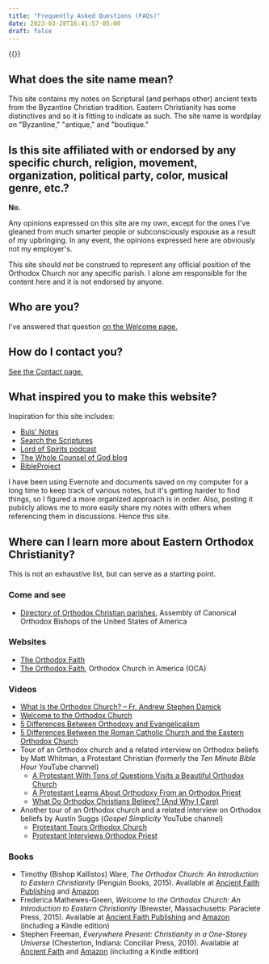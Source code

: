 ```yaml
---
title: "Frequently Asked Questions (FAQs)"
date: 2023-03-28T16:41:57-05:00
draft: false
---
```


{{<toc>}}

## What does the site name mean?

This site contains my notes on Scriptural (and perhaps other) ancient texts from the Byzantine Christian tradition. Eastern Christianity has some distinctives and so it is fitting to indicate as such. The site name is wordplay on "Byzantine," "antique," and "boutique."

## Is this site affiliated with or endorsed by any specific church, religion, movement, organization, political party, color, musical genre, etc.?

**No.**

Any opinions expressed on this site are my own, except for the ones I've gleaned from much smarter people or subconsciously espouse as a result of my upbringing. In any event, the opinions expressed here are obviously not my employer's.

This site should *not* be construed to represent any official position of the Orthodox Church nor any specific parish. I alone am responsible for the content here and it is not endorsed by anyone.

## Who are you?

I've answered that question [on the Welcome page.](/welcome/#who-are-you)

## How do I contact you?

[See the Contact page.](/contact)

## What inspired you to make this website?

Inspiration for this site includes:

- [Buls' Notes](http://pericope.org/buls-notes/index.html)
- [Search the Scriptures](https://orthodoxbiblestudy.info)
- [Lord of Spirits podcast](https://www.ancientfaith.com/podcasts/lordofspirits)
- [The Whole Counsel of God blog](https://blogs.ancientfaith.com/wholecounsel/)
- [BibleProject](https://bibleproject.com)

I have been using Evernote and documents saved on my computer for a long time to keep track of various notes, but it's getting harder to find things, so I figured a more organized approach is in order. Also, posting it publicly allows me to more easily share my notes with others when referencing them in discussions. Hence this site.

## Where can I learn more about Eastern Orthodox Christianity?

This is not an exhaustive list, but can serve as a starting point.

### Come and see

- [Directory of Orthodox Christian parishes](https://www.assemblyofbishops.org/directories/parishes), Assembly of Canonical Orthodox Bishops of the United States of America

### Websites

- [The Orthodox Faith](https://theorthodoxfaith.com)
- [The Orthodox Faith](https://www.oca.org/orthodoxy/the-orthodox-faith), Orthodox Church in America (OCA)

### Videos

- [What Is the Orthodox Church? – Fr. Andrew Stephen Damick](https://youtu.be/95P744siC7U)
- [Welcome to the Orthodox Church](https://youtube.com/playlist?list=PLxcntdlvObPgDGgBg1mYsUxnfGcyTBKcc)
- [5 Differences Between Orthodoxy and Evangelicalism](https://youtu.be/3MzWnO1VfvY)
- [5 Differences Between the Roman Catholic Church and the Eastern Orthodox Church](https://youtu.be/Qdr7u6IP6sg)
- Tour of an Orthodox church and a related interview on Orthodox beliefs by Matt Whitman, a Protestant Christian (formerly the *Ten Minute Bible Hour* YouTube channel)
  - [A Protestant With Tons of Questions Visits a Beautiful Orthodox Church](https://youtu.be/KX4zpZE-Yqk)
  - [A Protestant Learns About Orthodoxy From an Orthodox Priest](https://youtu.be/PE9TDX_dqOo)
  - [What Do Orthodox Christians Believe? (And Why I Care)](https://youtu.be/aRMsLntuVcQ)
- Another tour of an Orthodox church and a related interview on Orthodox beliefs by Austin Suggs (*Gospel Simplicity* YouTube channel)
  - [Protestant Tours Orthodox Church](https://youtu.be/7uIEYIzArx4)
  - [Protestant Interviews Orthodox Priest](https://youtu.be/bw45OChdnJ4)

### Books

- Timothy (Bishop Kallistos) Ware, *The Orthodox Church: An Introduction to Eastern Christianity* (Penguin Books, 2015). Available at [Ancient Faith Publishing](https://store.ancientfaith.com/the-orthodox-church-ware/) and [Amazon](https://www.amazon.com/Orthodox-Church-Introduction-Eastern-Christianity/dp/014198063X/)
- Frederica Mathewes-Green, *Welcome to the Orthodox Church: An Introduction to Eastern Christianity* (Brewster, Massachusetts: Paraclete Press, 2015). Available at [Ancient Faith Publishing](https://store.ancientfaith.com/welcome) and [Amazon](https://www.amazon.com/Welcome-Orthodox-Church-Introduction-Christianity/dp/1557259216/) (including a Kindle edition)
- Stephen Freeman, *Everywhere Present: Christianity in a One-Storey Universe* (Chesterton, Indiana: Conciliar Press, 2010). Available at [Ancient Faith](https://store.ancientfaith.com/everywhere-present-christianity-in-a-one-storey-universe/) and [Amazon](https://www.amazon.com/Everywhere-Present-Christianity-One-Storey-Universe/dp/1936270102) (including a Kindle edition)
